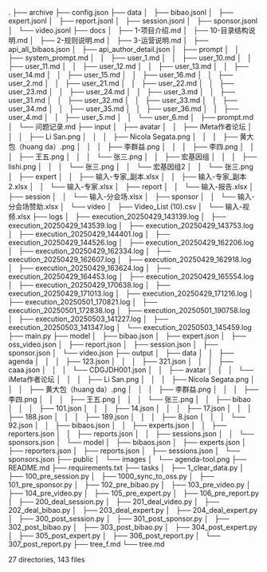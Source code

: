 .
├── archive
├── config.json
├── data
│   ├── bibao.jsonl
│   ├── expert.jsonl
│   ├── report.jsonl
│   ├── session.jsonl
│   ├── sponsor.jsonl
│   └── video.jsonl
├── docs
│   ├── 1-项目介绍.md
│   ├── 10-目录结构说明.md
│   ├── 2-规则说明.md
│   ├── 3-运营说明.md
│   ├── api_all_bibaos.json
│   ├── api_author_detail.json
│   ├── prompt
│   │   ├── system_prompt.md
│   │   ├── user_1.md
│   │   ├── user_10.md
│   │   ├── user_11.md
│   │   ├── user_12.md
│   │   ├── user_13.md
│   │   ├── user_14.md
│   │   ├── user_15.md
│   │   ├── user_16.md
│   │   ├── user_2.md
│   │   ├── user_21.md
│   │   ├── user_22.md
│   │   ├── user_23.md
│   │   ├── user_24.md
│   │   ├── user_3.md
│   │   ├── user_31.md
│   │   ├── user_32.md
│   │   ├── user_33.md
│   │   ├── user_34.md
│   │   ├── user_35.md
│   │   ├── user_36.md
│   │   ├── user_4.md
│   │   ├── user_5.md
│   │   └── user_6.md
│   ├── prompt.md
│   └── 问题记录.md
├── input
│   ├── avatar
│   │   ├── iMeta作者论坛
│   │   │   ├── Li San.png
│   │   │   ├── Nicola Segata.png
│   │   │   ├── 黄大包（huang da）.png
│   │   │   ├── 李群益.png
│   │   │   ├── 李四.png
│   │   │   ├── 王五.png
│   │   │   └── 张三.png
│   │   ├── 宏基因组
│   │   │   ├── lishi.png
│   │   │   └── 张三.png
│   │   └── 宏基因组2
│   │       └── 张三.png
│   ├── expert
│   │   ├── 输入-专家_副本.xlsx
│   │   ├── 输入-专家_副本2.xlsx
│   │   └── 输入-专家.xlsx
│   ├── report
│   │   └── 输入-报告.xlsx
│   ├── session
│   │   └── 输入-分会场.xlsx
│   ├── sponsor
│   │   └── 输入-分会场赞助.xlsx
│   └── video
│       ├── Video_List (10).csv
│       └── 输入-视频.xlsx
├── logs
│   ├── execution_20250429_143139.log
│   ├── execution_20250429_143539.log
│   ├── execution_20250429_143753.log
│   ├── execution_20250429_144401.log
│   ├── execution_20250429_144526.log
│   ├── execution_20250429_162206.log
│   ├── execution_20250429_162334.log
│   ├── execution_20250429_162607.log
│   ├── execution_20250429_162918.log
│   ├── execution_20250429_163624.log
│   ├── execution_20250429_164453.log
│   ├── execution_20250429_165554.log
│   ├── execution_20250429_170638.log
│   ├── execution_20250429_171013.log
│   ├── execution_20250429_171216.log
│   ├── execution_20250501_170821.log
│   ├── execution_20250501_172838.log
│   ├── execution_20250501_190758.log
│   ├── execution_20250503_141227.log
│   ├── execution_20250503_141347.log
│   └── execution_20250503_145459.log
├── main.py
├── model
│   ├── bibao.json
│   ├── expert.json
│   ├── oss_video.json
│   ├── report.json
│   ├── session.json
│   ├── sponsor.json
│   └── video.json
├── output
│   ├── data
│   │   ├── agenda
│   │   │   ├── 123.json
│   │   │   ├── 321.json
│   │   │   ├── caaa.json
│   │   │   └── CDGJDH001.json
│   │   ├── avatar
│   │   │   └── iMeta作者论坛
│   │   │       ├── Li San.png
│   │   │       ├── Nicola Segata.png
│   │   │       ├── 黄大包（huang da）.png
│   │   │       ├── 李群益.png
│   │   │       ├── 李四.png
│   │   │       ├── 王五.png
│   │   │       └── 张三.png
│   │   ├── bibao
│   │   │   ├── 101.json
│   │   │   ├── 14.json
│   │   │   ├── 17.json
│   │   │   ├── 188.json
│   │   │   ├── 189.json
│   │   │   ├── 8.json
│   │   │   └── 92.json
│   │   ├── bibaos.json
│   │   ├── experts.json
│   │   ├── reporters.json
│   │   ├── reports.json
│   │   ├── sessions.json
│   │   └── sponsors.json
│   └── model
│       ├── bibaos.json
│       ├── experts.json
│       ├── reporters.json
│       ├── reports.json
│       ├── sessions.json
│       └── sponsors.json
├── public
│   └── images
│       └── agenda-tool.png
├── README.md
├── requirements.txt
├── tasks
│   ├── 1_clear_data.py
│   ├── 100_pre_session.py
│   ├── 1000_sync_to_oss.py
│   ├── 101_pre_sponsor.py
│   ├── 102_pre_bibao.py
│   ├── 103_pre_video.py
│   ├── 104_pre_video.py
│   ├── 105_pre_expert.py
│   ├── 106_pre_report.py
│   ├── 200_deal_session.py
│   ├── 201_deal_video.py
│   ├── 202_deal_bibao.py
│   ├── 203_deal_expert.py
│   ├── 204_deal_expert.py
│   ├── 300_post_session.py
│   ├── 301_post_sponsor.py
│   ├── 302_post_bibao.py
│   ├── 303_post_bibao.py
│   ├── 304_post_expert.py
│   ├── 305_post_expert.py
│   ├── 306_post_report.py
│   └── 307_post_report.py
├── tree_f.md
└── tree.md

27 directories, 143 files
